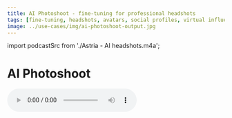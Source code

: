 ```yaml
---
title: AI Photoshoot - fine-tuning for professional headshots
tags: [fine-tuning, headshots, avatars, social profiles, virtual influencers, AI photoshoot, AI headshots, AI avatars]
image: ../use-cases/img/ai-photoshoot-output.jpg
---
```


import podcastSrc from './Astria - AI headshots.m4a';

# AI Photoshoot

<audio controls src={podcastSrc} alt="AI Photoshoot podcast - Generative image model finetuning" />
  

## Overview

The term "AI Photoshoot", "AI Headshots" or "AI Avatars" refers to the process of creating a generative AI model from around 16 images of a person. This model can then be used to create professional photography imagery of the person, without requiring high-end camera equipment, lighting, or wardrobe.

AI headshots are particularly useful for social profile photos, such as those used on LinkedIn or Facebook, as well as on dating sites.

Another recent trend is the creation of virtual social influencers - consistent characters that do not exist in reality, but can be generated consistently in different scenes and everyday life.

<div style={{ display: "grid", 'grid-template-columns': '1fr 1fr', gap: '1.5rem' }}>
<div>
<figcaption>Training images</figcaption>

![Fine-tuning training images](./img/ai-photoshoot-input.jpg)
</div>

<div>
<figcaption>Output images</figcaption>

![Generated images](./img/ai-photoshoot-output.jpg)
</div>
</div>

## Steps

### 1. Create a model

At this stage, we will create a 2GB numeric (AI) model file that contains the "features" of a person. This is not the part where we generate new images, but only train a dedicated AI model.

To begin, go to the [New tune](https://www.astria.ai/tunes/new) page.

**Title** - Enter the person's name, e.g. `Elon Musk`. Or choose whatever title that fits your needs. Choosing a title is not a part of the actual training of the model.

**Class Name** - Enter `man` or `woman`, or possibly `boy, girl, cat`, or `dog`. This is highly important as it is a part of the actual technical training of your model. We automatically generate images of the "class" while training, and by comparing them to your images (the training set), the model 'learns' your subject's unique features.

**Base tune** - Select a baseline model on which you would like to train. For best quality we recommend using [Flux1.dev](https://www.astria.ai/gallery/tunes/1504944/prompts). 

Other settings are optional and can be changed to your preference.

### 2. Generate images

Even before the model is ready, you can prepare a queue of prompts (texts) that will be fed into the model and used to generate models.

## Tips for training images

1. Upload both portrait and full body shots of the person
2. Use 4-8 pictures of your subject, portrait shoulders up or waist up.
3. Optional: Use 4 photos of full body or entire object. Make sure these are high quality.
4. Variation is key - Change body pose for every picture, use pictures from different days backgrounds and lighting. Every picture of your subject should introduce new info about your subject.
5. Avoid pictures taken at the same hour/day. For example few pictures with the same shirt will make the model learn the shirt as well as part of the subject.
6. Always pick a new background.
2. Do not upload pictures mixed with other people
3. Do not upload upload funny faces

## Tips for inference

1. Use `ohwx woman/man` at the *beginning* of the sentence.
2. Textual inversion can reduce similarity. Try to avoid it. Specifically TIs such as `ng_deepnegative_v1_75t` or `CyberRealistic`.
3. Use of [LoRA](/docs/features/lora) for styles can reduce similarity. Keep LoRA strength low around 0.2-0.3.
